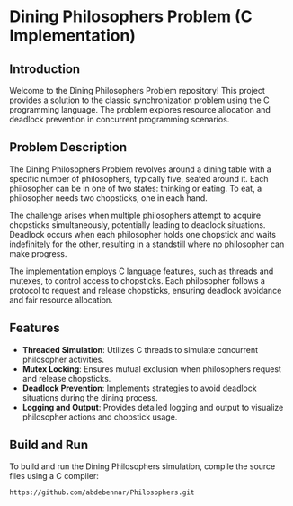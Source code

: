 # Dining Philosophers Problem (C Implementation)

## Introduction

Welcome to the Dining Philosophers Problem repository! This project provides a solution to the classic synchronization problem using the C programming language. The problem explores resource allocation and deadlock prevention in concurrent programming scenarios.

## Problem Description

The Dining Philosophers Problem revolves around a dining table with a specific number of philosophers, typically five, seated around it. Each philosopher can be in one of two states: thinking or eating. To eat, a philosopher needs two chopsticks, one in each hand.

The challenge arises when multiple philosophers attempt to acquire chopsticks simultaneously, potentially leading to deadlock situations. Deadlock occurs when each philosopher holds one chopstick and waits indefinitely for the other, resulting in a standstill where no philosopher can make progress.

The implementation employs C language features, such as threads and mutexes, to control access to chopsticks. Each philosopher follows a protocol to request and release chopsticks, ensuring deadlock avoidance and fair resource allocation.

## Features

- **Threaded Simulation**: Utilizes C threads to simulate concurrent philosopher activities.
- **Mutex Locking**: Ensures mutual exclusion when philosophers request and release chopsticks.
- **Deadlock Prevention**: Implements strategies to avoid deadlock situations during the dining process.
- **Logging and Output**: Provides detailed logging and output to visualize philosopher actions and chopstick usage.

## Build and Run

To build and run the Dining Philosophers simulation, compile the source files using a C compiler:

```bash
https://github.com/abdebennar/Philosophers.git
